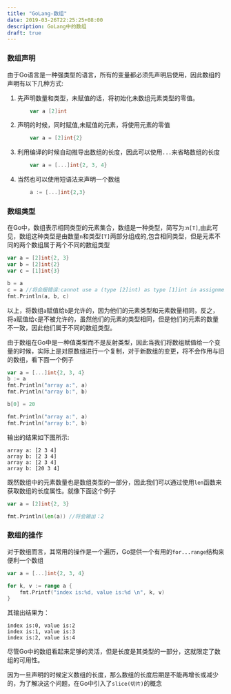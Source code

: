 ```yaml
---
title: "GoLang-数组"
date: 2019-03-26T22:25:25+08:00
description: GoLang中的数组
draft: true
---
```



### 数组声明

由于Go语言是一种强类型的语言，所有的变量都必须先声明后使用，因此数组的声明有以下几种方式:

1. 先声明数量和类型，未赋值的话，将初始化未数组元素类型的零值。

    ```go
        var a [2]int
    ```

1. 声明的时候，同时赋值,未赋值的元素，将使用元素的零值
    ```go
        var a = [2]int{2}
    ```

1. 利用编译的时候自动推导出数组的长度，因此可以使用`...`来省略数组的长度
    ```go
        var a = [...]int{2, 3, 4}
    ```

1. 当然也可以使用短语法来声明一个数组
    ```go
        a := [...]int{2,3}
    ```


### 数组类型

在Go中，数组表示相同类型的元素集合，数组是一种类型，简写为:`n[T]`,由此可见，数组这种类型是由数量`n`和类型`[T]`两部分组成的,包含相同类型，但是元素不同的两个数组属于两个不同的数组类型

```go
var a = [2]int{2, 3}
var b = [2]int{2}
var c = [1]int{3}

b = a
c = a //将会报错误:cannot use a (type [2]int) as type [1]int in assignment
fmt.Println(a, b, c)

```
以上，将数组`a`赋值给`b`是允许的，因为他们的元素类型和元素数量相同，反之，将`a`赋值给`c`是不被允许的，虽然他们的元素的类型相同，但是他们的元素的数量不一致，因此他们属于不同的数组类型。

由于数组在Go中是一种值类型而不是反射类型，因此当我们将数组赋值给一个变量的时候，实际上是对原数组进行一个复制，对于新数组的变更，将不会作用与旧的数组，看下面一个例子
```go
var a = [...]int{2, 3, 4}
b := a
fmt.Println("array a:", a)
fmt.Println("array b:", b)

b[0] = 20

fmt.Println("array a:", a)
fmt.Println("array b:", b)
```
输出的结果如下图所示:
```
array a: [2 3 4]
array b: [2 3 4]
array a: [2 3 4]
array b: [20 3 4]
```

既然数组中的元素数量也是数组类型的一部分，因此我们可以通过使用`len`函数来获取数组的长度属性。就像下面这个例子

```go
var a = [2]int{2, 3}

fmt.Println(len(a)) //将会输出：2
```

### 数组的操作

对于数组而言，其常用的操作是一个遍历，Go提供一个有用的`for...range`结构来便利一个数组
```go
var a = [...]int{2, 3, 4}

for k, v := range a {
    fmt.Printf("index is:%d, value is:%d \n", k, v)
}
```
其输出结果为：
```
index is:0, value is:2 
index is:1, value is:3 
index is:2, value is:4 
```


尽管Go中的数组看起来足够的灵活，但是长度是其类型的一部分，这就限定了数组的可用性。

因为一旦声明的时候定义数组的长度，那么数组的长度后期是不能再增长或减少的，为了解决这个问题，在Go中引入了`slice(切片)`的概念


